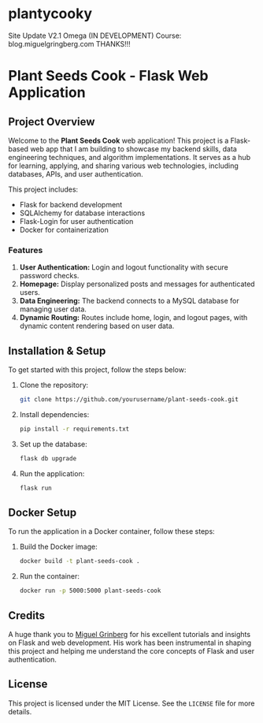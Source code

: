 # plantycooky
Site Update V2.1 Omega (IN DEVELOPMENT) Course: blog.miguelgringberg.com THANKS!!!

# Plant Seeds Cook - Flask Web Application

## Project Overview
Welcome to the **Plant Seeds Cook** web application! This project is a Flask-based web app that I am building to showcase my backend skills, data engineering techniques, and algorithm implementations. It serves as a hub for learning, applying, and sharing various web technologies, including databases, APIs, and user authentication.

This project includes:
- Flask for backend development
- SQLAlchemy for database interactions
- Flask-Login for user authentication
- Docker for containerization

### Features
1. **User Authentication:** Login and logout functionality with secure password checks.
2. **Homepage:** Display personalized posts and messages for authenticated users.
3. **Data Engineering:** The backend connects to a MySQL database for managing user data.
4. **Dynamic Routing:** Routes include home, login, and logout pages, with dynamic content rendering based on user data.

## Installation & Setup
To get started with this project, follow the steps below:

1. Clone the repository:
    ```bash
    git clone https://github.com/yourusername/plant-seeds-cook.git
    ```

2. Install dependencies:
    ```bash
    pip install -r requirements.txt
    ```

3. Set up the database:
    ```bash
    flask db upgrade
    ```

4. Run the application:
    ```bash
    flask run
    ```

## Docker Setup
To run the application in a Docker container, follow these steps:

1. Build the Docker image:
    ```bash
    docker build -t plant-seeds-cook .
    ```

2. Run the container:
    ```bash
    docker run -p 5000:5000 plant-seeds-cook
    ```

## Credits
A huge thank you to [Miguel Grinberg](https://blog.miguelgrinberg.com) for his excellent tutorials and insights on Flask and web development. His work has been instrumental in shaping this project and helping me understand the core concepts of Flask and user authentication.

## License
This project is licensed under the MIT License. See the `LICENSE` file for more details.

